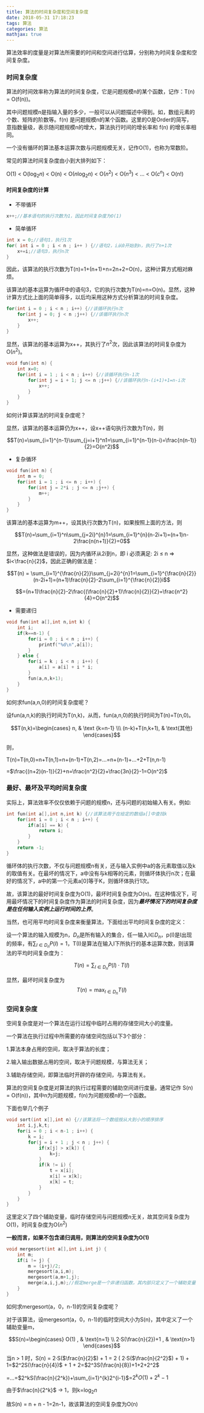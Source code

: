 ```yaml
---
title: 算法的时间复杂度和空间复杂度
date: 2018-05-31 17:18:23
tags: 算法
categories: 算法
mathjax: true
---
```


算法效率的度量是对算法所需要的时间和空间进行估算，分别称为时间复杂度和空间复杂度。

### 时间复杂度

算法的时间效率称为算法的时间复杂度，它是问题规模n的某个函数，记作：T(n) = O(f(n))。

其中问题规模n是指输入量的多少，一般可以从问题描述中得到。如，数组元素的个数、矩阵的阶数等。f(n) 是问题规模n的某个函数。这里的O是Order的简写，意指数量级，表示随问题规模n的增大，算法执行时间的增长率和 f(n) 的增长率相同。

一个没有循环的算法基本运算次数与问题规模无关，记作O(1)，也称为常数阶。

常见的算法时间复杂度由小到大排列如下：

O(1) < O($\log_{2}n$) < O(n) < O($n\log_{2}n$) < O($n^2$) < O($n^3$) < ... < O($c^n$) < O(n!)

<!--more-->

#### 时间复杂度的计算

* 不带循环

```c
x++;//基本语句的执行次数为1，因此时间复杂度为O(1)
```

* 简单循环

```c
int x = 0;//语句1，执行1次
for( int i = 0 ; i < n ; i++ ) {//语句2，i从0开始到n，执行了n+1次
    x+=i;//语句3，执行n次
}
```

因此，该算法的执行次数为T(n)=1+(n+1)+n=2n+2=O(n)，这种计算方式相对麻烦。

该算法的基本运算为循环中的语句3，它的执行次数为T(n)=n=O(n)。显然，这种计算方式比上面的简单得多，以后均采用这种方式分析算法的时间复杂度。

```c
for(int i = 0 ; i < n ; i++) {//该循环执行n次
    for(int j = 0; j < n ;j++) {//该循环执行n次
        x++;
    }
}
```

显然，该算法的基本运算为x++，其执行了$n^2$次，因此该算法的时间复杂度为O($n^2$)。

```c
void fun(int n) {
    int x=0;
    for(int i = 1 ; i < n ; i++) {//该循环执行n-1次
        for(int j = i + 1; j <= n ;j++) {//该循环执行n-(i+1)+1=n-i次
            x++;
        }
    }
}
```

如何计算该算法的时间复杂度呢？

显然，该算法的基本运算仍为x++，设x++语句执行次数为T(n)，则

$$T(n)=\sum_{i=1}^{n-1}\sum_{j=i+1}^n1=\sum_{i=1}^{n-1}(n-i)=\frac{n(n-1)}{2}=O(n^2)$$

* 复杂循环

```c
void fun(int n) {
    int m = 0;
    for(int i = 1 ; i <= n ; i++) {
        for(int j = 2*i ; j <= n ;j++) {
            m++;
        }
    }
}
```

该算法的基本运算为m++，设其执行次数为T(n)，如果按照上面的方法，则

$$T(n)=\sum_{i=1}^n\sum_{j=2i}^{n}1=\sum_{i=1}^{n}(n-2i+1)=(n+1)n-2\frac{n(n+1)}{2}=0$$

显然，这种做法是错误的，因为内循环从2i到n，即 i 必须满足: 2i ≤ n => $i<\frac{n}{2}$，因此正确的做法是：

$$T(n) = \sum_{i=1}^{\frac{n}{2}}\sum_{j=2i}^{n}1=\sum_{i=1}^{\frac{n}{2}}(n-2i+1)=(n+1)\frac{n}{2}-2\sum_{i=1}^{\frac{n}{2}}i$$

$$=(n+1)\frac{n}{2}-2\frac{(\frac{n}{2}+1)\frac{n}{2}}{2}=\frac{n^2}{4}=O(n^2)$$

* 需要递归

```c
void fun(int a[],int n,int k) {
    int i;
    if(k==n-1) {
        for(i = 0 ; i < n ; i++) {
            printf("%d\n",a[i]);
        }
    } else {
        for(i = k ; i < n ; i++) {
            a[i] = a[i] + i * i;
        }
        fun(a,n,k+1);
    }
}
```

如何求fun(a,n,0)的时间复杂度呢？

设fun(a,n,k)的执行时间为T(n,k)，从而，fun(a,n,0)的执行时间为T(n)=T(n,0)。

$$T(n,k)=\begin{cases} n, & \text {k=n-1} \\\ (n-k)+T(n,k+1), & \text{其他} \end{cases}$$

则，

T(n)=T(n,0)=n+T(n,1)=n+(n-1)+T(n,2)=...=n+(n-1)+...+2+T(n,n-1)

=$\frac{(n+2)(n-1)}{2}+n=\frac{n^2}{2}+\frac{3n}{2}-1=O(n^2)$

### 最好、最坏及平均时间复杂度

实际上，算法效率不仅仅依赖于问题的规模n，还与问题的初始输入有关。例如:

```c
int fun(int a[],int n,int k) {//该算法用于在给定的数组a[]中查找k
    for(int i = 0 ; i < n ; i++) {
        if(a[i] == k) {
            return i;
        }
    }
    return -1;
}
```

循环体的执行次数，不仅与问题规模n有关，还与输入实例中a的各元素取值以及k的取值有关。在最坏的情况下，a中没有与k相等的元素，则循环体执行n次；在最好的情况下，a中的第一个元素a[0]等于K，则循环体执行1次。

故，该算法的最好时间复杂度为O(1)，最坏时间复杂度为O(n)。在这种情况下，可用最坏情况下的时间复杂度作为算法的时间复杂度，因为***最坏情况下的时间复杂度是在任何输入实例上运行时间的上界***。

当然，也可用平均时间复杂度来衡量算法，下面给出平均时间复杂度的定义：

设一个算法的输入规模为n，$D_n$是所有输入的集合，任一输入I∈$D_n$，p(I)是I出现的频率，有$\sum_{I∈D_n}P(I)=1$，T(I)是算法在输入I下所执行的基本运算次数，则该算法的平均时间复杂度为：

$$T(n)=\sum_{I∈D_n}{P(I)·T(I)}$$

显然，最坏时间复杂度为$$T(n)=\max_{I∈D_n}{T(I)}$$

### 空间复杂度

空间复杂度是对一个算法在运行过程中临时占用的存储空间大小的度量。

一个算法在执行过程中所需要的存储空间包括以下3个部分：

1.算法本身占用的空间，取决于算法的长度；

2.输入输出数据占用的空间，取决于问题规模，与算法无关；

3.辅助存储空间，即算法临时开辟的存储空间，与算法有关。

算法的空间复杂度是对算法的执行过程需要的辅助空间进行度量。通常记作 S(n) = O(f(n))，其中n为问题规模，f(n)为问题规模n的一个函数。

下面也举几个例子

```c
void sort(int x[],int n) {//该算法将一个数组按从大到小的顺序排序
	int i,j,k,t;
	for(i = 0 ; i < n-1 ; i++) {
		k = i;
		for(j = i + 1 ; j < n ; j++) {
			if(x[j] > x[k]) {
				k=j;
			}
			if(k != i) {
				t = x[i];
				x[i] = x[k];
				x[k] = t;
			}
		}
	}
}
```

这里定义了四个辅助变量，临时存储空间与问题规模n无关，故其空间复杂度为O(1)，时间复杂度为O($n^2$)

**一般而言，如果不包含递归调用，则算法的空间复杂度为O(1)**

```c
void mergesort(int a[],int i,int j) {
    int m;
    if(i != j) {
        m = (i+j)/2;
        mergesort(a,i,m);
        mergesort(a,m+1,j);
        merge(a,i,j,m);//假定merge是一个非递归函数，其内部只定义了一个辅助变量
    }
}
```

如何求mergesort(a，0，n-1)的空间复杂度呢？

对于该算法，设mergesort(a，0，n-1)的临时空间大小为S(n)，其中定义了一个辅助变量m，

$$S(n)=\begin{cases} O(1) , & \text{n=1} \\  2·S(\frac{n}{2})+1 , & \text{n>1} \end{cases}$$

当n > 1 时，S(n) = 2·S($\frac{n}{2}$) + 1 = 2 ( 2·S($\frac{n}{2^2}$) + 1) + 1=$2^2S(\frac{n}{4})$ + 1 + 2=$2^3S(\frac{n}{8})+1+2+2^2$

=...=$2^kS(\frac{n}{2^k})+\sum_{i=1}^{k}2^{i-1}$=$2^kO(1)+2^k-1$

由于$\frac{n}{2^k}$ -> 1，则k=$\log_{2}n$

故S(n) = n + n - 1=2n-1，故该算法的空间复杂度为O(n)
